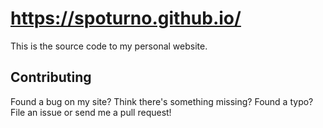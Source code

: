 # https://spoturno.github.io/
This is the source code to my personal website.

## Contributing 
Found a bug on my site? Think there's something missing? Found a typo? File an issue or send me a pull request!
